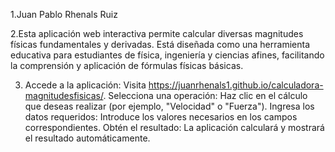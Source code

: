 1.Juan Pablo Rhenals Ruiz


2.Esta aplicación web interactiva permite calcular diversas magnitudes físicas fundamentales y derivadas. Está diseñada como una herramienta educativa para estudiantes de física, ingeniería y ciencias afines, facilitando la comprensión y aplicación de fórmulas físicas básicas.



3. Accede a la aplicación: Visita https://juanrhenals1.github.io/calculadora-magnitudesfisicas/.
Selecciona una operación: Haz clic en el cálculo que deseas realizar (por ejemplo, "Velocidad" o "Fuerza").
Ingresa los datos requeridos: Introduce los valores necesarios en los campos correspondientes.
Obtén el resultado: La aplicación calculará y mostrará el resultado automáticamente.
